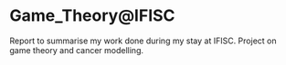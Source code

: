 # Game_Theory@IFISC


Report to summarise my work done during my stay at IFISC. Project on game theory and cancer modelling.
